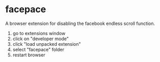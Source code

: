 # facepace

A browser extension for disabling the facebook endless scroll function.

1. go to extensions window
2. click on "developer mode"
3. click "load unpacked extension"
4. select "facepace" folder
5. restart browser
